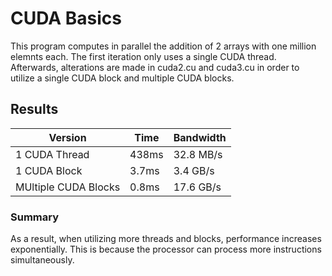 # CUDA Basics

This program computes in parallel the addition of 2 arrays with one million elemnts each. The first iteration only uses a single CUDA thread. Afterwards, alterations are made in cuda2.cu and cuda3.cu in order to utilize a single CUDA block and multiple CUDA blocks. 

## Results

| Version | Time | Bandwidth |
| ------------- | ------------- | ------------- |
| 1 CUDA Thread  | 438ms | 32.8 MB/s  |
| 1 CUDA Block | 3.7ms  | 3.4 GB/s  |
| MUltiple CUDA Blocks | 0.8ms  | 17.6 GB/s |


### Summary

As a result, when utilizing more threads and blocks, performance increases exponentially. This is because the processor can process more instructions simultaneously. 
